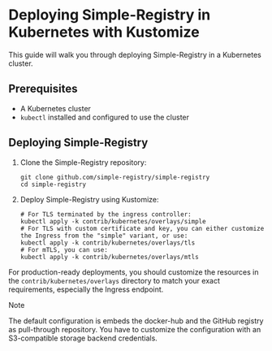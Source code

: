 # Deploying Simple-Registry in Kubernetes with Kustomize

This guide will walk you through deploying Simple-Registry in a Kubernetes cluster.

## Prerequisites

- A Kubernetes cluster
- `kubectl` installed and configured to use the cluster

## Deploying Simple-Registry

1. Clone the Simple-Registry repository:

    ```shell
    git clone github.com/simple-registry/simple-registry
    cd simple-registry
    ```

2. Deploy Simple-Registry using Kustomize:

    ```shell
    # For TLS terminated by the ingress controller:
    kubectl apply -k contrib/kubernetes/overlays/simple
    # For TLS with custom certificate and key, you can either customize the Ingress from the "simple" variant, or use:
    kubectl apply -k contrib/kubernetes/overlays/tls
    # For mTLS, you can use:
    kubectl apply -k contrib/kubernetes/overlays/mtls
    ```

For production-ready deployments, you should customize the resources in the `contrib/kubernetes/overlays` directory to
match your exact requirements, especially the Ingress endpoint.

> [!NOTE]
> The default configuration is embeds the docker-hub and the GitHub registry as pull-through repository.
> You have to customize the configuration with an S3-compatible storage backend credentials.
